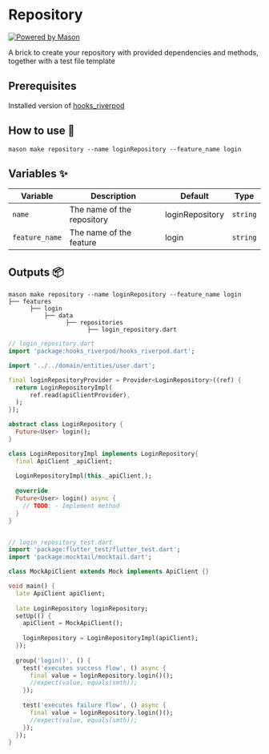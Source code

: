 # Repository

[![Powered by Mason](https://img.shields.io/endpoint?url=https%3A%2F%2Ftinyurl.com%2Fmason-badge)](https://github.com/felangel/mason)

A brick to create your repository with provided dependencies and methods, together with a test file template

## Prerequisites

Installed version of [hooks_riverpod](https://pub.dev/packages/hooks_riverpod)

## How to use 🚀

```
mason make repository --name loginRepository --feature_name login
```

## Variables ✨

| Variable       | Description                      | Default         | Type      |
|----------------| -------------------------------- | --------------- | --------- |
| `name`         | The name of the repository       | loginRepository | `string`  |
| `feature_name` | The name of the feature          | login           | `string`  |

## Outputs 📦

```
mason make repository --name loginRepository --feature_name login
├── features
      ├── login
          ├── data
                ├── repositories
                      ├── login_repository.dart
```

```dart
// login_repository.dart
import 'package:hooks_riverpod/hooks_riverpod.dart';

import '../../domain/entities/user.dart';

final loginRepositoryProvider = Provider<LoginRepository>((ref) {
  return LoginRepositoryImpl(
      ref.read(apiClientProvider),
  );
});

abstract class LoginRepository { 
  Future<User> login();
}

class LoginRepositoryImpl implements LoginRepository{
  final ApiClient _apiClient;
  
  LoginRepositoryImpl(this._apiClient,);
  
  @override
  Future<User> login() async {
    // TODO: - Implement method
  } 
}


// login_repository_test.dart
import 'package:flutter_test/flutter_test.dart';
import 'package:mocktail/mocktail.dart';

class MockApiClient extends Mock implements ApiClient {}

void main() {
  late ApiClient apiClient;
  
  late LoginRepository loginRepository;
  setUp(() {
    apiClient = MockApiClient();
    
    loginRepository = LoginRepositoryImpl(apiClient);
  });
    
  group('login()', () {
    test('executes success flow', () async {
      final value = loginRepository.login()();
      //expect(value, equals(smth));
    });
    
    test('executes failure flow', () async {
      final value = loginRepository.login()();
      //expect(value, equals(smth));
    });
  });
}

```